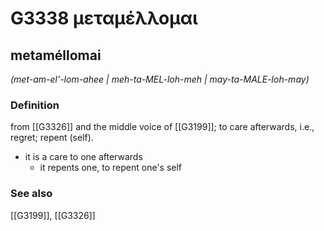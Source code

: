 # G3338 μεταμέλλομαι

## metaméllomai

_(met-am-el'-lom-ahee | meh-ta-MEL-loh-meh | may-ta-MALE-loh-may)_

### Definition

from [[G3326]] and the middle voice of [[G3199]]; to care afterwards, i.e., regret; repent (self).

- it is a care to one afterwards
  - it repents one, to repent one's self

### See also

[[G3199]], [[G3326]]

